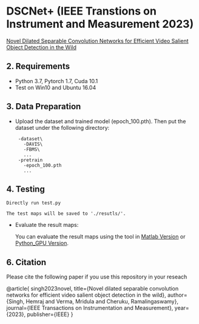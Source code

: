 # DSCNet+ (IEEE Transtions on Instrument and Measurement 2023)
[Novel Dilated Separable Convolution Networks for Efficient Video Salient Object Detection in the Wild](https://ieeexplore.ieee.org/abstract/document/10210391)

## 2. Requirements

 - Python 3.7, Pytorch 1.7, Cuda 10.1
 - Test on Win10 and Ubuntu 16.04

## 3. Data Preparation

 - Upload the dataset and trained model (epoch_100.pth). Then put the dataset under the following directory:
 
        -dataset\ 
          -DAVIS\  
          -FBMS\
          ...
        -pretrain
          -epoch_100.pth
          ...

	  
## 4. Testing

    Directly run test.py
    
    The test maps will be saved to './resutls/'.

- Evaluate the result maps:
    
    You can evaluate the result maps using the tool in [Matlab Version](http://dpfan.net/d3netbenchmark/) or [Python_GPU Version](https://github.com/zyjwuyan/SOD_Evaluation_Metrics).
    
 
## 6. Citation

Please cite the following paper if you use this repository in your reseach

@article{
    singh2023novel,
  title={Novel dilated separable convolution networks for efficient video salient object detection in the wild},
  author={Singh, Hemraj and Verma, Mridula and Cheruku, Ramalingaswamy},
  journal={IEEE Transactions on Instrumentation and Measurement},
  year={2023},
  publisher={IEEE}
}
